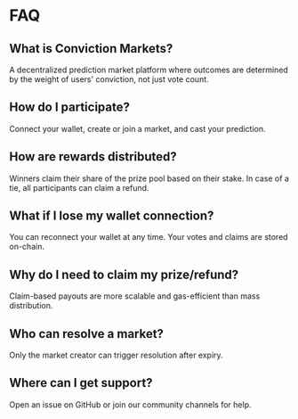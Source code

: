 # FAQ

## What is Conviction Markets?
A decentralized prediction market platform where outcomes are determined by the weight of users' conviction, not just vote count.

## How do I participate?
Connect your wallet, create or join a market, and cast your prediction.

## How are rewards distributed?
Winners claim their share of the prize pool based on their stake. In case of a tie, all participants can claim a refund.

## What if I lose my wallet connection?
You can reconnect your wallet at any time. Your votes and claims are stored on-chain.

## Why do I need to claim my prize/refund?
Claim-based payouts are more scalable and gas-efficient than mass distribution.

## Who can resolve a market?
Only the market creator can trigger resolution after expiry.

## Where can I get support?
Open an issue on GitHub or join our community channels for help. 